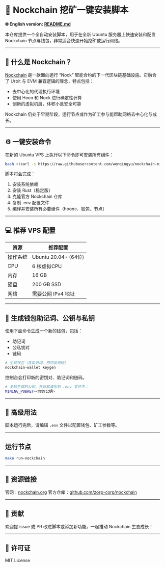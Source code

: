 # 🚀 Nockchain 挖矿一键安装脚本

**🌐 English version: [README.md](./README.md)**

本仓库提供一个全自动安装脚本，用于在全新 Ubuntu 服务器上快速安装和配置 Nockchain 节点与钱包，非常适合快速开始挖矿或运行网络。

---

## 📌 什么是 Nockchain？

[Nockchain](https://www.nockchain.org/) 是一款面向运行 “Nock” 智能合约的下一代区块链基础设施。它融合了 Urbit 与 EVM 兼容逻辑的理念，特点包括：

- 去中心化的代理执行环境
- 使用 Hoon 和 Nock 进行确定性计算
- 创新的虚拟机层，体积小且安全可靠

Nockchain 仍处于早期阶段，运行节点或作为矿工参与能帮助网络去中心化与成长。

---

## ⚙️ 一键安装命令

在新的 Ubuntu VPS 上执行以下命令即可安装所有组件：

```bash
bash <(curl -s https://raw.githubusercontent.com/wenqingyu/nockchain-mining-script/main/setup-nockchain.sh)
````

脚本将会完成：

1. 安装系统依赖
2. 安装 Rust（稳定版）
3. 克隆官方 Nockchain 仓库
4. 复制 .env 配置文件
5. 编译并安装所有必要组件（hoonc、钱包、节点）

---

## 💻 推荐 VPS 配置

| 资源   | 推荐配置                |
| ---- | ------------------- |
| 操作系统 | Ubuntu 20.04+ (64位) |
| CPU  | 6 核虚拟CPU            |
| 内存   | 16 GB               |
| 硬盘   | 200 GB SSD          |
| 网络   | 需要公网 IPv4 地址        |

---

## 🔑 生成钱包助记词、公钥与私钥

使用下面命令生成一个新的钱包，包括：

* 助记词
* 公私钥对
* 链码

```bash
# 生成钱包（含助记词、密钥及链码）
nockchain-wallet keygen
```

控制台会打印新的密钥对、助记词和链码。

```bash
# 复制生成的公钥，并将其填写到 .env 文件中：
MINING_PUBKEY=<你的公钥>
```

---

## 🔧 高级用法

脚本运行完后，请编辑 `.env` 文件以配置钱包、矿工参数等。

---

## 运行节点

```bash
make run-nockchain
```

---

## 🔗 资源链接

官网：[nockchain.org](https://www.nockchain.org/)
官方仓库：[github.com/zorp-corp/nockchain](https://github.com/zorp-corp/nockchain)

---

## 🙌 贡献

欢迎提 issue 或 PR 改进脚本或添加新功能，一起推动 Nockchain 生态成长！

---

## 📜 许可证

MIT License
```
